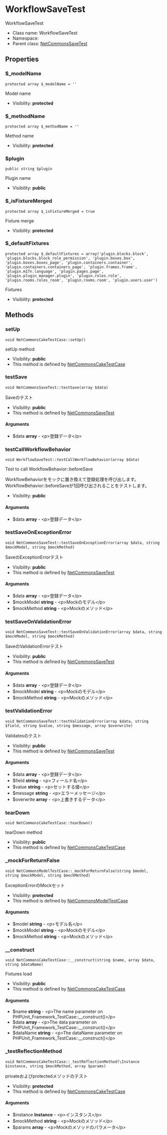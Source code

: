 WorkflowSaveTest
===============

WorkflowSaveTest




* Class name: WorkflowSaveTest
* Namespace: 
* Parent class: [NetCommonsSaveTest](NetCommonsSaveTest.md)





Properties
----------


### $_modelName

    protected array $_modelName = ''

Model name



* Visibility: **protected**


### $_methodName

    protected array $_methodName = ''

Method name



* Visibility: **protected**


### $plugin

    public string $plugin

Plugin name



* Visibility: **public**


### $_isFixtureMerged

    protected array $_isFixtureMerged = true

Fixture merge



* Visibility: **protected**


### $_defaultFixtures

    protected array $_defaultFixtures = array('plugin.blocks.block', 'plugin.blocks.block_role_permission', 'plugin.boxes.box', 'plugin.boxes.boxes_page', 'plugin.containers.container', 'plugin.containers.containers_page', 'plugin.frames.frame', 'plugin.m17n.language', 'plugin.pages.page', 'plugin.plugin_manager.plugin', 'plugin.roles.role', 'plugin.rooms.roles_room', 'plugin.rooms.room', 'plugin.users.user')

Fixtures



* Visibility: **protected**


Methods
-------


### setUp

    void NetCommonsCakeTestCase::setUp()

setUp method



* Visibility: **public**
* This method is defined by [NetCommonsCakeTestCase](NetCommonsCakeTestCase.md)




### testSave

    void NetCommonsSaveTest::testSave(array $data)

Saveのテスト



* Visibility: **public**
* This method is defined by [NetCommonsSaveTest](NetCommonsSaveTest.md)


#### Arguments
* $data **array** - &lt;p&gt;登録データ&lt;/p&gt;



### testCallWorkflowBehavior

    void WorkflowSaveTest::testCallWorkflowBehavior(array $data)

Test to call WorkflowBehavior::beforeSave

WorkflowBehaviorをモックに置き換えて登録処理を呼び出します。<br>
WorkflowBehavior::beforeSaveが1回呼び出されることをテストします。

* Visibility: **public**


#### Arguments
* $data **array** - &lt;p&gt;登録データ&lt;/p&gt;



### testSaveOnExceptionError

    void NetCommonsSaveTest::testSaveOnExceptionError(array $data, string $mockModel, string $mockMethod)

SaveのExceptionErrorテスト



* Visibility: **public**
* This method is defined by [NetCommonsSaveTest](NetCommonsSaveTest.md)


#### Arguments
* $data **array** - &lt;p&gt;登録データ&lt;/p&gt;
* $mockModel **string** - &lt;p&gt;Mockのモデル&lt;/p&gt;
* $mockMethod **string** - &lt;p&gt;Mockのメソッド&lt;/p&gt;



### testSaveOnValidationError

    void NetCommonsSaveTest::testSaveOnValidationError(array $data, string $mockModel, string $mockMethod)

SaveのValidationErrorテスト



* Visibility: **public**
* This method is defined by [NetCommonsSaveTest](NetCommonsSaveTest.md)


#### Arguments
* $data **array** - &lt;p&gt;登録データ&lt;/p&gt;
* $mockModel **string** - &lt;p&gt;Mockのモデル&lt;/p&gt;
* $mockMethod **string** - &lt;p&gt;Mockのメソッド&lt;/p&gt;



### testValidationError

    void NetCommonsSaveTest::testValidationError(array $data, string $field, string $value, string $message, array $overwrite)

Validatesのテスト



* Visibility: **public**
* This method is defined by [NetCommonsSaveTest](NetCommonsSaveTest.md)


#### Arguments
* $data **array** - &lt;p&gt;登録データ&lt;/p&gt;
* $field **string** - &lt;p&gt;フィールド名&lt;/p&gt;
* $value **string** - &lt;p&gt;セットする値&lt;/p&gt;
* $message **string** - &lt;p&gt;エラーメッセージ&lt;/p&gt;
* $overwrite **array** - &lt;p&gt;上書きするデータ&lt;/p&gt;



### tearDown

    void NetCommonsCakeTestCase::tearDown()

tearDown method



* Visibility: **public**
* This method is defined by [NetCommonsCakeTestCase](NetCommonsCakeTestCase.md)




### _mockForReturnFalse

    void NetCommonsModelTestCase::_mockForReturnFalse(string $model, string $mockModel, string $mockMethod)

ExceptionErrorのMockセット



* Visibility: **protected**
* This method is defined by [NetCommonsModelTestCase](NetCommonsModelTestCase.md)


#### Arguments
* $model **string** - &lt;p&gt;モデル名&lt;/p&gt;
* $mockModel **string** - &lt;p&gt;Mockのモデル&lt;/p&gt;
* $mockMethod **string** - &lt;p&gt;Mockのメソッド&lt;/p&gt;



### __construct

    void NetCommonsCakeTestCase::__construct(string $name, array $data, string $dataName)

Fixtures load



* Visibility: **public**
* This method is defined by [NetCommonsCakeTestCase](NetCommonsCakeTestCase.md)


#### Arguments
* $name **string** - &lt;p&gt;The name parameter on PHPUnit_Framework_TestCase::__construct()&lt;/p&gt;
* $data **array** - &lt;p&gt;The data parameter on PHPUnit_Framework_TestCase::__construct()&lt;/p&gt;
* $dataName **string** - &lt;p&gt;The dataName parameter on PHPUnit_Framework_TestCase::__construct()&lt;/p&gt;



### _testReflectionMethod

    void NetCommonsCakeTestCase::_testReflectionMethod(\Instance $instance, string $mockMethod, array $params)

privateおよびprotectedメソッドのテスト



* Visibility: **protected**
* This method is defined by [NetCommonsCakeTestCase](NetCommonsCakeTestCase.md)


#### Arguments
* $instance **Instance** - &lt;p&gt;インスタンス&lt;/p&gt;
* $mockMethod **string** - &lt;p&gt;Mockのメソッド&lt;/p&gt;
* $params **array** - &lt;p&gt;Mockのメソッドのパラメータ&lt;/p&gt;


